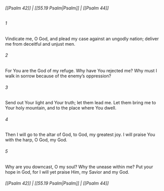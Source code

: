 
###### [[Psalm 42]] | [[55.19 Psalm|Psalm]] | [[Psalm 44]]

###### 1
Vindicate me, O God, and plead my case against an ungodly nation; deliver me from deceitful and unjust men.
###### 2
For You are the God of my refuge. Why have You rejected me? Why must I walk in sorrow because of the enemy’s oppression?
###### 3
Send out Your light and Your truth; let them lead me. Let them bring me to Your holy mountain, and to the place where You dwell.
###### 4
Then I will go to the altar of God, to God, my greatest joy. I will praise You with the harp, O God, my God.
###### 5
Why are you downcast, O my soul? Why the unease within me? Put your hope in God, for I will yet praise Him, my Savior and my God.

###### [[Psalm 42]] | [[55.19 Psalm|Psalm]] | [[Psalm 44]]
